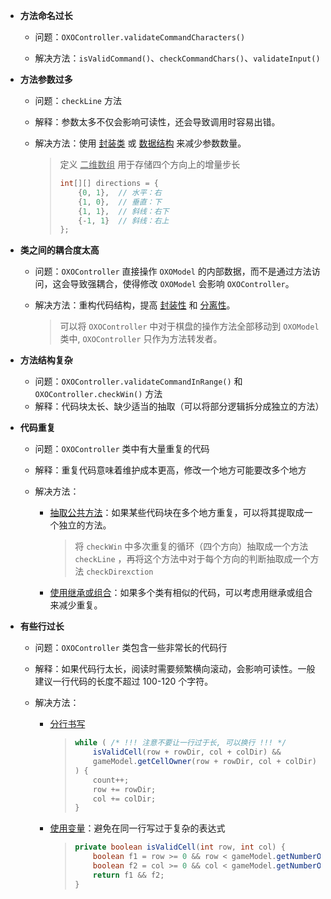- **方法命名过长**

  - 问题：`OXOController.validateCommandCharacters()`

  - 解决方法：`isValidCommand()`、`checkCommandChars()`、`validateInput()`

- **方法参数过多**

  - 问题：`checkLine` 方法
  - 解释：参数太多不仅会影响可读性，还会导致调用时容易出错。

  - 解决方法：使用 <u>封装类</u> 或 <u>数据结构</u> 来减少参数数量。

    > 定义 <u>二维数组</u> 用于存储四个方向上的增量步长
    >
    > ```java
    > int[][] directions = {
    >     {0, 1},  // 水平：右
    >     {1, 0},  // 垂直：下
    >     {1, 1},  // 斜线：右下
    >     {-1, 1}  // 斜线：右上
    > };
    > ```

- **类之间的耦合度太高**

  - 问题：`OXOController` 直接操作 `OXOModel` 的内部数据，而不是通过方法访问，这会导致强耦合，使得修改 `OXOModel` 会影响 `OXOController`。

  - 解决方法：重构代码结构，提高 <u>封装性</u> 和 <u>分离性</u>。

    > 可以将 `OXOController` 中对于棋盘的操作方法全部移动到 `OXOModel` 类中, `OXOController` 只作为方法转发者。

- **方法结构复杂**
  - 问题：`OXOController.validateCommandInRange()` 和 `OXOController.checkWin()` 方法
  - 解释：代码块太长、缺少适当的抽取（可以将部分逻辑拆分成独立的方法）

- **代码重复**

  - 问题：`OXOController` 类中有大量重复的代码

  - 解释：重复代码意味着维护成本更高，修改一个地方可能要改多个地方

  - 解决方法：

    - <u>抽取公共方法</u>：如果某些代码块在多个地方重复，可以将其提取成一个独立的方法。

      > 将 `checkWin` 中多次重复的循环（四个方向）抽取成一个方法 `checkLine` ，再将这个方法中对于每个方向的判断抽取成一个方法 `checkDirexction`

    - <u>使用继承或组合</u>：如果多个类有相似的代码，可以考虑用继承或组合来减少重复。

- **有些行过长**

  - 问题：`OXOController` 类包含一些非常长的代码行

  - 解释：如果代码行太长，阅读时需要频繁横向滚动，会影响可读性。一般建议一行代码的长度不超过 100-120 个字符。

  - 解决方法：

    - <u>分行书写</u>

      > ```java
      > while ( /* !!! 注意不要让一行过于长, 可以换行 !!! */
      >     isValidCell(row + rowDir, col + colDir) &&
      >     gameModel.getCellOwner(row + rowDir, col + colDir) == player
      > ) {
      >     count++;
      >     row += rowDir;
      >     col += colDir;
      > }
      > ```

    - <u>使用变量</u>：避免在同一行写过于复杂的表达式

      > ```java
      > private boolean isValidCell(int row, int col) {
      >     boolean f1 = row >= 0 && row < gameModel.getNumberOfRows();
      >     boolean f2 = col >= 0 && col < gameModel.getNumberOfColumns();
      >     return f1 && f2;
      > }
      > ```